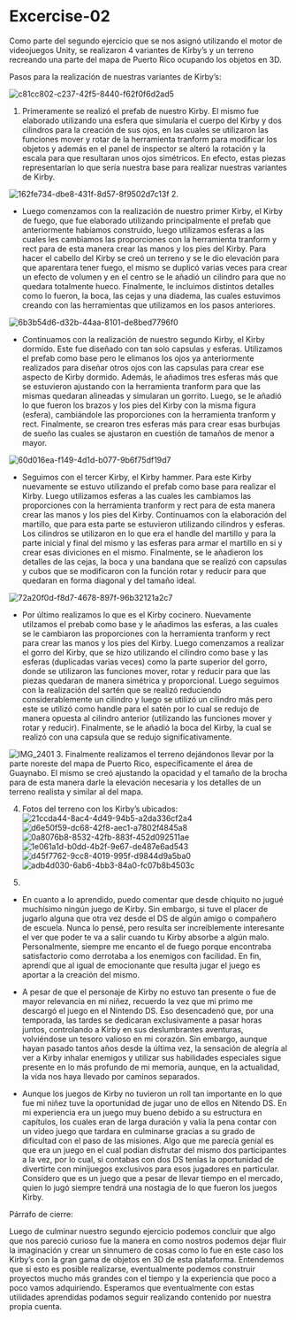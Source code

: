 # Excercise-02

Como parte del segundo ejercicio que se nos asignó utilizando el motor de videojuegos Unity, se realizaron 4 variantes de Kirby’s y un terreno recreando una parte del mapa de Puerto Rico ocupando los objetos en 3D. 

Pasos para la realización de nuestras variantes de Kirby’s:

![c81cc802-c237-42f5-8440-f62f0f6d2ad5](https://github.com/krivera65/Excercise-02/assets/143332773/11934572-6832-41eb-998f-f707f59320dd)
1. Primeramente se realizó el prefab de nuestro Kirby. El mismo fue elaborado utilizando una esfera que simularía el cuerpo del Kirby y dos cilindros para la creación de sus ojos, en las cuales se utilizaron las funciones mover y rotar de la herramienta tranform para modificar los objetos y además en el panel de inspector se alteró la rotación y la escala para que resultaran unos ojos simétricos. En efecto, estas piezas representarían lo que sería nuestra base para realizar nuestras variantes de Kirby.
   
![162fe734-dbe8-431f-8d57-8f9502d7c13f](https://github.com/krivera65/Excercise-02/assets/143332773/559de970-65e8-4140-8e67-f9ab76279073)
2.
-	Luego comenzamos con la realización de nuestro primer Kirby, el Kirby de fuego, que fue elaborado utilizando principalmente el prefab que anteriormente habíamos     construido, luego utilizamos esferas a las cuales les cambiamos las proporciones con la herramienta tranform y rect para de esta manera crear las manos y los pies del Kirby. Para hacer el cabello del Kirby se creó un terreno y se le dio elevación para que aparentara tener fuego, el mismo se duplicó varias veces para crear un efecto de volumen y en el centro se le añadió un cilindro para que no quedara totalmente hueco. Finalmente, le incluimos distintos detalles como lo fueron, la boca, las cejas y una diadema, las cuales estuvimos creando con las herramientas que utilizamos en los pasos anteriores.

![6b3b54d6-d32b-44aa-8101-de8bed7796f0](https://github.com/krivera65/Excercise-02/assets/143332773/ff369318-5fce-43f5-9b16-f7aa2380305b)
-	Continuamos con la realización de nuestro segundo Kirby, el Kirby dormido. Este fue diseñado con tan solo capsulas y esferas. Utilizamos el prefab como base pero le elimanos los ojos ya anteriormente realizados para diseñar otros ojos con las capsulas para crear ese aspecto de Kirby dormido. Además, le añadimos tres esferas más que se estuvieron ajustando con la herramienta tranform para que las mismas quedaran alineadas y simularan un gorrito. Luego, se le añadió lo que fueron los brazos y los pies del Kirby con la misma figura (esfera), cambiándole las proporciones con la herramienta tranform y rect. Finalmente, se crearon tres esferas más para crear esas burbujas de sueño las cuales se ajustaron en cuestión de tamaños de menor a mayor.

![60d016ea-f149-4d1d-b077-9b6f75df19d7](https://github.com/krivera65/Excercise-02/assets/143332773/0b089c6d-e780-4b54-864d-e7dff0d1f549)
-	Seguimos con el tercer Kirby, el Kirby hammer. Para este Kirby nuevamente se estuvo utilizando el prefab como base para realizar el Kirby. Luego utilizamos esferas a las cuales les cambiamos las proporciones con la herramienta tranform y rect para de esta manera crear las manos y los pies del Kirby. Continuamos con la elaboración del martillo, que para esta parte se estuvieron utilizando cilindros y esferas. Los cilindros se utilizaron en lo que era el handle del martillo y para la parte inicial y final del mismo y las esferas para armar el martillo en si y crear esas diviciones en el mismo. Finalmente, se le añadieron los detalles de las cejas, la boca y una bandana que se realizó con capsulas y cubos que se modificaron con la función rotar y reducir para que quedaran en forma diagonal y del tamaño ideal.

![72a20f0d-f8d7-4678-897f-96b32121a2c7](https://github.com/krivera65/Excercise-02/assets/143332773/cb776e18-997d-428d-bc73-95b0c1418a67)
-	Por último realizamos lo que es el Kirby cocinero. Nuevamente utilzamos el prebab como base y le añadimos las esferas, a las cuales se le cambiaron las proporciones con la herramienta tranform y rect para crear las manos y los pies del Kirby. Luego comenzamos a realizar el gorro del Kirby, que se hizo utilizando el cilindro como base y las esferas (duplicadas varias veces) como la parte superior del gorro, donde se utilizaron las funciones mover, rotar y reducir para que las piezas quedaran de manera simétrica y proporcional. Luego seguimos con la realización del sartén que se realizó reduciendo considerablemente un cilindro y luego se utilizó un cilindro más pero este se utilizó como handle para el satén por lo cual se redujo de manera opuesta al cilindro anterior (utilizando las funciones mover y rotar y reducir). Finalmente, se le añadió la boca del Kirby, la cual se realizó con una capsula que se redujo significativamente.


![IMG_2401](https://github.com/krivera65/Excercise-02/assets/143332773/d5d6dae2-566c-4e50-8403-a8309d94b810)
3.	Finalmente realizamos el terreno dejándonos llevar por la parte noreste del mapa de Puerto Rico, específicamente el área de Guaynabo. El mismo se creó ajustando la opacidad y el tamaño de la brocha para de esta manera darle la elevación necesaria y los detalles de un terreno realista y similar al del mapa.
   
4.	Fotos del terreno con los Kirby’s ubicados:
   ![21ccda44-8ac4-4d49-94b5-a2da336cf2a4](https://github.com/krivera65/Excercise-02/assets/143332773/282f7085-f1a9-447c-bdd3-d44d0727b6d6)
   ![d6e50f59-dc68-42f8-aec1-a7802f4845a8](https://github.com/krivera65/Excercise-02/assets/143332773/ee014fce-d850-488a-9bb8-4773c4cc49ce)
   ![0a8076b8-8532-42fb-883f-452d092511ae](https://github.com/krivera65/Excercise-02/assets/143332773/5cda6fe2-43df-4e6e-9bed-7342f4304e09)
   ![1e061a1d-b0dd-4b2f-9e67-de487e6ad543](https://github.com/krivera65/Excercise-02/assets/143332773/96501aa7-8d6c-4df3-8037-e29affe04677)
   ![d45f7762-9cc8-4019-995f-d9844d9a5ba0](https://github.com/krivera65/Excercise-02/assets/143332773/9fe1361f-a482-4c29-b02a-4f908a103d13)
   ![adb4d030-6ab6-4bb3-84a0-fc07b8b4503c](https://github.com/krivera65/Excercise-02/assets/143332773/f7b49408-4d1d-47f7-8d1a-adfaf84134d7)
   
6.	
-	En cuanto a lo aprendido, puedo comentar que desde chiquito no jugué muchísimo ningún juego de Kirby. Sin embargo, si tuve el placer de jugarlo alguna que otra vez desde el DS de algún amigo o compañero de escuela. Nunca lo pensé, pero resulta ser increíblemente interesante el ver que poder te va a salir cuando tu Kirby absorbe a algún malo. Personalmente, siempre me encanto el de fuego porque encontraba satisfactorio como derrotaba a los enemigos con facilidad. En fin, aprendí que al igual de emocionante que resulta jugar el juego es aportar a la creación del mismo. 
									
-	A pesar de que el personaje de Kirby no estuvo tan presente o fue de mayor relevancia en mi niñez, recuerdo la vez que mi primo me descargó el juego en el Nintendo DS. Eso desencadenó que, por una temporada, las tardes se dedicaran exclusivamente a pasar horas juntos, controlando a Kirby en sus deslumbrantes aventuras, volviéndose un tesoro valioso en mi corazón. Sin embargo, aunque hayan pasado tantos años desde la última vez, la sensación de alegría al ver a Kirby inhalar enemigos y utilizar sus habilidades especiales sigue presente en lo más profundo de mi memoria, aunque, en la actualidad, la vida nos haya llevado por caminos separados.

-	Aunque los juegos de Kirby no tuvieron un roll tan importante en lo que fue mi niñez tuve la oportunidad de jugar uno de ellos en Nitendo DS. En mi experiencia era un juego muy bueno debido a su estructura en capítulos, los cuales eran de larga duración y valía la pena contar con un video juego que tardara en culminarse gracias a su grado de dificultad con el paso de las misiones. Algo que me parecía genial es que era un juego en el cual podían disfrutar del mismo dos participantes a la vez, por lo cual, si contabas con dos DS tenías la oportunidad de divertirte con minijuegos exclusivos para esos jugadores en particular. Considero que es un juego que a pesar de llevar tiempo en el mercado, quien lo jugó siempre tendrá una nostagia de lo que fueron los juegos Kirby.
  
Párrafo de cierre:

Luego de culminar nuestro segundo ejercicio podemos concluir que algo que nos pareció curioso fue la manera en como nostros podemos dejar fluir la imaginación y crear un sinnumero de cosas como lo fue en este caso los Kirby’s con la gran gama de objetos en 3D de esta plataforma. Entendemos que si esto es posible realizarse, eventualmente podemos construir proyectos mucho más grandes con el tiempo y la experiencia que poco a poco vamos adquiriendo. Esperamos que eventualmente con estas utilidades aprendidas podamos seguir realizando contenido por nuestra propia cuenta.
